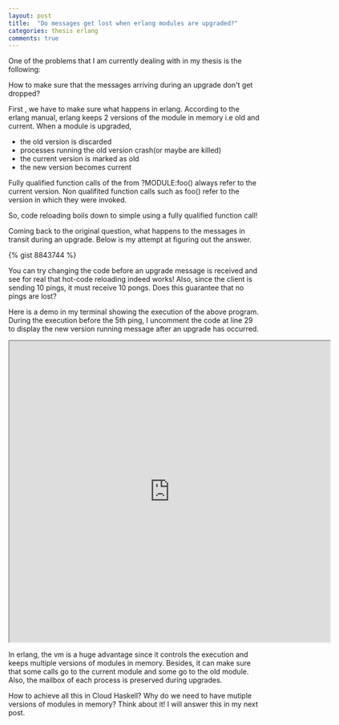 ```yaml
---
layout: post
title:  "Do messages get lost when erlang modules are upgraded?"
categories: thesis erlang
comments: true
---
```


One of the problems that I am currently dealing with in my thesis is
the following:

How to make sure that the messages arriving
during an upgrade don't get dropped?

First , we have to make sure what happens in erlang. According to the
erlang manual, erlang keeps 2 versions of the module in memory i.e old
and current.  When a module is upgraded,

* the old version is discarded
* processes running the old version crash(or maybe are killed)
* the current version is marked as old
* the new version becomes current

Fully qualified function calls of the from ?MODULE:foo() always refer
to the current version.  Non qualifited function calls such as foo()
refer to the version in which they were invoked.

So, code reloading boils down to simple using a fully qualified function call!

Coming back to the original question, what happens to the messages in
transit during an upgrade. Below is my attempt at figuring out the
answer.

{% gist 8843744 %}

You can try changing the code before an upgrade message is received
and see for real that hot-code reloading indeed works!  Also, since
the client is sending 10 pings, it must receive 10 pongs. Does this
guarantee that no pings are lost?

Here is a demo in my terminal showing the execution of the above
program. During the execution before the 5th ping, I uncomment the
code at line 29 to display the new version running message after an
upgrade has occurred.

<iframe src="http://showterm.io/0159350f205cc475c7f18" width="640" height="600"></iframe>

In erlang, the vm is a huge advantage since it controls the execution
and keeps multiple versions of modules in memory.  Besides, it can
make sure that some calls go to the current module and some go to the
old module.  Also, the mailbox of each process is preserved during
upgrades.

How to achieve all this in Cloud Haskell?
Why do we need to have mutiple versions of modules in memory?
Think about it! I will answer this in my next post.
